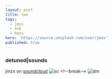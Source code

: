 ```yaml
---
layout: post
title: two
tags:
  - jmzx
  - sub
  - bass
hero: 'https://source.unsplash.com/user/jmzx'
published: true
---
```

###  detuned|sounds
jmzx on [soundcloud](https://www.soundcloud.com/jmzx/dealin-minds-preview)
![sc](https://user-images.githubusercontent.com/1854925/89234898-3e895180-d617-11ea-84cf-553f041cafe9.png)
<!–-break-–>
![dm](https://www.jmzx.uk/uploads/dealin.png)
